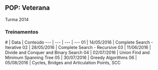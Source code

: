 ## POP: Veterana
Turma 2014

### Treinamentos

\# | Data | Conteúdo
--- | --- | --- | ---
01 | 14/05/2016 | Complete Search - Iterative
02 | 28/05/2016 | Complete Search - Recursive
03 | 11/06/2016 | Divide and Conquer and Binary Search
04 | 02/07/2016 | Union Find and Minimum Spanning Tree
05 | 30/07/2016 | Greedy Algorithms
06 | 05/08/2016 | Cycles, Bridges and Articulation Points, SCC
